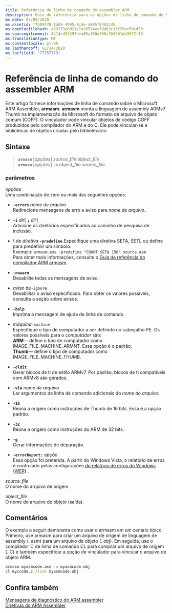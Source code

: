 ```yaml
---
title: Referência de linha de comando do assembler ARM
description: Guia de referência para as opções de linha de comando do Microsoft ARM Assembler.
ms.date: 02/09/2020
ms.assetid: f7b89478-1ab5-4995-8cde-a805f0462c45
ms.openlocfilehash: a63273e8d21e7a28574ec79d62c15f29ee59cd50
ms.sourcegitcommit: 8414cd91297dea88c480e208c7b5301db9972f19
ms.translationtype: MT
ms.contentlocale: pt-BR
ms.lasthandoff: 02/14/2020
ms.locfileid: "77257373"
---
```

# <a name="arm-assembler-command-line-reference"></a>Referência de linha de comando do assembler ARM

Este artigo fornece informações de linha de comando sobre o Microsoft ARM Assembler, **armasm**. **armasm** monta a linguagem de assembly ARMv7 Thumb na implementação da Microsoft do formato de arquivo de objeto comum (COFF). O vinculador pode vincular objetos de código COFF produzidos pelo compilador do ARM e do C. Ele pode vincular-se a bibliotecas de objetos criadas pelo bibliotecário.

## <a name="syntax"></a>Sintaxe

> **`armasm`** [*opções*] *source_file* *object_file*\
> **`armasm`** [*opções*] **`-o`** *object_file* *source_file*

### <a name="parameters"></a>parâmetros

*opções*\
Uma combinação de zero ou mais das seguintes opções:

- **`-errors`** *nome de arquivo*\
   Redirecione mensagens de erro e aviso para *nome de arquivo*.

- **`-i`** *dir*[ **`;`** <em>dir</em>] \
   Adicione os diretórios especificados ao caminho de pesquisa de inclusão.

- \ de *diretiva* **`-predefine`**
   Especifique uma diretiva SETA, SETL ou define para predefinir um símbolo. \
   Exemplo: `armasm.exe -predefine "COUNT SETA 150" source.asm`\
   Para obter mais informações, consulte o [Guia de referência do compilador ARM armasm](http://infocenter.arm.com/help/topic/com.arm.doc.dui0802b/index.html).

- **`-nowarn`**\
   Desabilite todas as mensagens de aviso.

- *aviso* de`-ignore`\
   Desabilitar o aviso especificado. Para obter os valores possíveis, consulte a seção sobre avisos.

- **`-help`**\
   Imprima a mensagem de ajuda de linha de comando.

- *máquina*`-machine`\
   Especifique o tipo de computador a ser definido no cabeçalho PE.  Os valores possíveis para o *computador* são: \
   **ARM**— define o tipo de computador como IMAGE_FILE_MACHINE_ARMNT. Essa opção é o padrão. \
   **Thumb**— define o tipo de computador como IMAGE_FILE_MACHINE_THUMB.

- **`-oldit`**\
   Gerar blocos de ti de estilo ARMv7.  Por padrão, blocos de ti compatíveis com ARMv8 são gerados.

- **`-via`** *nome de arquivo*\
   Ler argumentos de linha de comando adicionais do *nome do arquivo*.

- **`-16`**\
   Reúna a origem como instruções de Thumb de 16 bits.  Essa é a opção padrão.

- **`-32`**\
   Reúna a origem como instruções do ARM de 32 bits.

- **`-g`**\
   Gerar informações de depuração.

- **`-errorReport:`** *opção*\
   Essa opção foi preterida. A partir do Windows Vista, o relatório de erros é controlado pelas configurações [do relatório de erros do Windows (WER)](/windows/win32/wer/windows-error-reporting) .

*source_file*\
O nome do arquivo de origem.

*object_file*\
O nome do arquivo de objeto (saída).

## <a name="remarks"></a>Comentários

O exemplo a seguir demonstra como usar o armasm em um cenário típico. Primeiro, use armasm para criar um arquivo de origem de linguagem de assembly (. asm) para um arquivo de objeto (. obj). Em seguida, use o compilador C de linha de comando CL para compilar um arquivo de origem (. C) e também especificar a opção de vinculador para vincular o arquivo de objeto ARM.

```cmd
armasm myasmcode.asm -o myasmcode.obj
cl myccode.c /link myasmcode.obj
```

## <a name="see-also"></a>Confira também

[Mensagens de diagnóstico do ARM assembler](../../assembler/arm/arm-assembler-diagnostic-messages.md)\
[Diretivas do ARM Assembler](../../assembler/arm/arm-assembler-directives.md)
